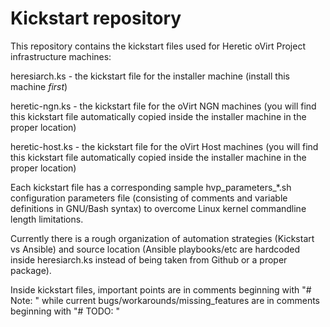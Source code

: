 # Kickstart repository

This repository contains the kickstart files used for Heretic oVirt Project infrastructure machines:

heresiarch.ks - the kickstart file for the installer machine (install this machine *first*)

heretic-ngn.ks - the kickstart file for the oVirt NGN machines (you will find this kickstart file automatically copied inside the installer machine in the proper location)

heretic-host.ks - the kickstart file for the oVirt Host machines (you will find this kickstart file automatically copied inside the installer machine in the proper location)

Each kickstart file has a corresponding sample hvp_parameters_&ast;.sh configuration parameters file (consisting of comments and variable definitions in GNU/Bash syntax) to overcome Linux kernel commandline length limitations.

Currently there is a rough organization of automation strategies (Kickstart vs Ansible) and source location (Ansible playbooks/etc are hardcoded inside heresiarch.ks instead of being taken from Github or a proper package).

Inside kickstart files, important points are in comments beginning with "# Note: " while current bugs/workarounds/missing_features are in comments beginning with "# TODO: "

